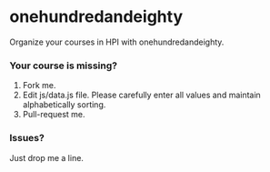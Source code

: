 # onehundredandeighty

Organize your courses in HPI with onehundredandeighty.

### Your course is missing?
1. Fork me.
2. Edit js/data.js file. Please carefully enter all values and maintain alphabetically sorting.
3. Pull-request me.

### Issues?
Just drop me a line.

